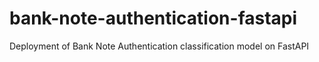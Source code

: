 # bank-note-authentication-fastapi
Deployment of Bank Note Authentication classification model on FastAPI
